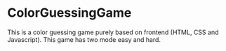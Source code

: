 # ColorGuessingGame
This is a color guessing game purely based on frontend (HTML, CSS and Javascript). This game has two mode easy and hard.
